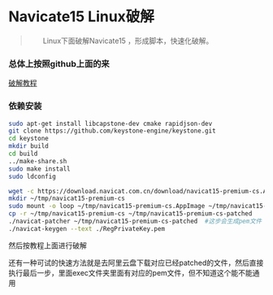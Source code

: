 # Navicate15 Linux破解

<!--标题：Navicate15 Linux破解｜分类：mysql｜标签：navicate,msyql,破解 -->

> 　　Linux下面破解Navicate15 ，形成脚本，快速化破解。

### 总体上按照github上面的来

[破解教程](https://github.com/batcom/navicat-keygen-tools)

### 依赖安装

```bash
sudo apt-get install libcapstone-dev cmake rapidjson-dev
git clone https://github.com/keystone-engine/keystone.git
cd keystone
mkdir build
cd build
../make-share.sh
sudo make install
sudo ldconfig
```



```bash
wget -c https://download.navicat.com.cn/download/navicat15-premium-cs.AppImage
mkdir ~/tmp/navicat15-premium-cs
sudo mount -o loop ~/tmp/navicat15-premium-cs.AppImage ~/tmp/navicat15-premium-cs
cp -r ~/tmp/navicat15-premium-cs ~/tmp/navicat15-premium-cs-patched
./navicat-patcher ~/tmp/navicat15-premium-cs-patched  #这步会生成pem文件
./navicat-keygen --text ./RegPrivateKey.pem
```

然后按教程上面进行破解

还有一种可试的快速方法就是去阿里云盘下载对应已经patched的文件，然后直接执行最后一步，里面exec文件夹里面有对应的pem文件，但不知道这个能不能通用


